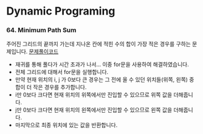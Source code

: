# Dynamic Programing

### 64. Minimum Path Sum
주어진 그리드의 끝까지 가는데 지나온 칸에 적힌 수의 합이 가장 적은 경우를 구하는 문제입니다.
[문제풀이코드](https://github.com/hanbee1005/AlgorithmStudy/blob/master/Leetcode/202303/MinimumPathSum_64.java)
- 재귀를 통해 풀다가 시간 초과가 나서... 이중 for문을 사용하여 해결하였습니다.
- 전체 그리드에 대해서 for문을 실행합니다.
- 만약 현재 위치의 i, j 가 0보다 큰 경우는 그 전에 올 수 있던 위치들(위쪽, 왼쪽) 중 합이 더 작은 경우를 추가합니다.
- i만 0보다 크다면 현재 위치의 위쪽에서만 진입할 수 있으므로 위쪽 값을 더해줍니다.
- j만 0보다 크다면 현재 위치의 왼쪽에서만 진입할 수 있으므로 왼쪽 값을 더해줍니다.
- 마지막으로 최종 위치에 있는 값을 반환합니다.
